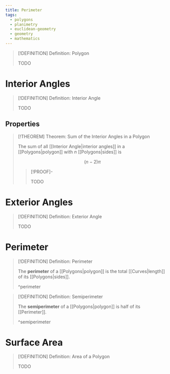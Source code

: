 ```yaml
---
title: Perimeter
tags:
  - polygons
  - planimetry
  - euclidean-geometry
  - geometry
  - mathematics
---
```


>[!DEFINITION] Definition: Polygon
>
>TODO
>

# Interior Angles

>[!DEFINITION] Definition: Interior Angle
>
>TODO
>

## Properties

>[!THEOREM] Theorem: Sum of the Interior Angles in a Polygon
>
>The sum of all [[Interior Angle|interior angles]] in a [[Polygons|polygon]] with $n$ [[Polygons|sides]] is
>
>$$
>(n-2)\pi
>$$
>
>>[!PROOF]-
>>
>>TODO
>>
>

# Exterior Angles

>[!DEFINITION] Definition: Exterior Angle
>
>TODO
>

# Perimeter

>[!DEFINITION] Definition: Perimeter
>
>The **perimeter** of a [[Polygons|polygon]] is the total [[Curves|length]] of its [[Polygons|sides]].
>
>^perimeter
>

>[!DEFINITION] Definition: Semiperimeter
>
>The **semiperimeter** of a [[Polygons|polygon]] is half of its [[Perimeter]].
>
>^semiperimeter
>

# Surface Area

>[!DEFINITION] Definition: Area of a Polygon
>
>TODO
>